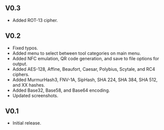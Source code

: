 ## V0.3
- Added ROT-13 cipher.

## V0.2
- Fixed typos.
- Added menu to select between tool categories on main menu.
- Added NFC emulation, QR code generation, and save to file options for output.
- Added AES-128, Affine, Beaufort, Caesar, Polybius, Scytale, and RC4 ciphers.
- Added MurmurHash3, FNV-1A, SipHash, SHA 224, SHA 384, SHA 512, and XX hashes.
- Added Base32, Base58, and Base64 encoding.
- Updated screenshots.

## V0.1
- Initial release.